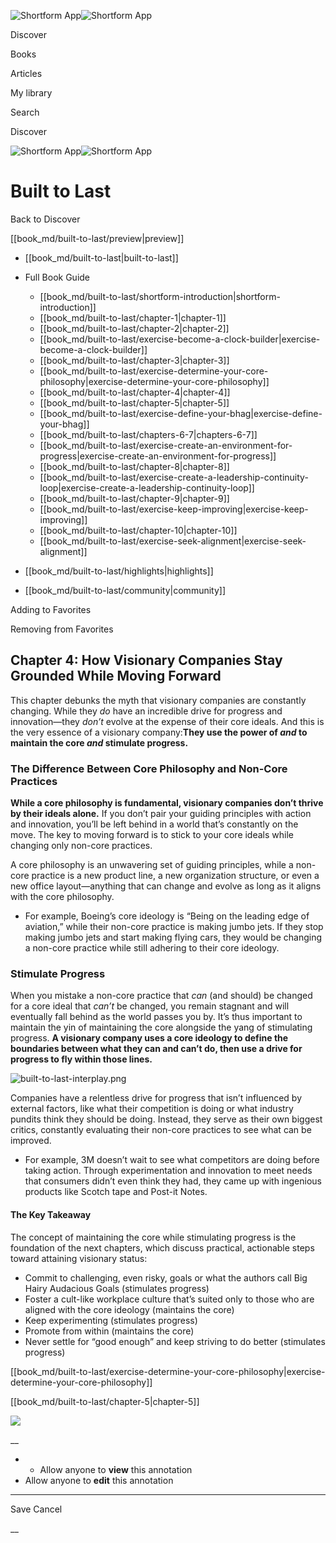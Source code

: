 ![Shortform App](/img/logo.36a2399e.svg)![Shortform App](/img/logo-dark.70c1b072.svg)

Discover

Books

Articles

My library

Search

Discover

![Shortform App](/img/logo.36a2399e.svg)![Shortform App](/img/logo-dark.70c1b072.svg)

# Built to Last

Back to Discover

[[book_md/built-to-last/preview|preview]]

  * [[book_md/built-to-last|built-to-last]]
  * Full Book Guide

    * [[book_md/built-to-last/shortform-introduction|shortform-introduction]]
    * [[book_md/built-to-last/chapter-1|chapter-1]]
    * [[book_md/built-to-last/chapter-2|chapter-2]]
    * [[book_md/built-to-last/exercise-become-a-clock-builder|exercise-become-a-clock-builder]]
    * [[book_md/built-to-last/chapter-3|chapter-3]]
    * [[book_md/built-to-last/exercise-determine-your-core-philosophy|exercise-determine-your-core-philosophy]]
    * [[book_md/built-to-last/chapter-4|chapter-4]]
    * [[book_md/built-to-last/chapter-5|chapter-5]]
    * [[book_md/built-to-last/exercise-define-your-bhag|exercise-define-your-bhag]]
    * [[book_md/built-to-last/chapters-6-7|chapters-6-7]]
    * [[book_md/built-to-last/exercise-create-an-environment-for-progress|exercise-create-an-environment-for-progress]]
    * [[book_md/built-to-last/chapter-8|chapter-8]]
    * [[book_md/built-to-last/exercise-create-a-leadership-continuity-loop|exercise-create-a-leadership-continuity-loop]]
    * [[book_md/built-to-last/chapter-9|chapter-9]]
    * [[book_md/built-to-last/exercise-keep-improving|exercise-keep-improving]]
    * [[book_md/built-to-last/chapter-10|chapter-10]]
    * [[book_md/built-to-last/exercise-seek-alignment|exercise-seek-alignment]]
  * [[book_md/built-to-last/highlights|highlights]]
  * [[book_md/built-to-last/community|community]]



Adding to Favorites 

Removing from Favorites 

## Chapter 4: How Visionary Companies Stay Grounded While Moving Forward

This chapter debunks the myth that visionary companies are constantly changing. While they _do_ have an incredible drive for progress and innovation—they _don’t_ evolve at the expense of their core ideals. And this is the very essence of a visionary company:**They use the power of _and_ to maintain the core _and_ stimulate progress.**

### The Difference Between Core Philosophy and Non-Core Practices

**While a core philosophy is fundamental, visionary companies don’t thrive by their ideals alone.** If you don’t pair your guiding principles with action and innovation, you’ll be left behind in a world that’s constantly on the move. The key to moving forward is to stick to your core ideals while changing only non-core practices.

A core philosophy is an unwavering set of guiding principles, while a non-core practice is a new product line, a new organization structure, or even a new office layout—anything that can change and evolve as long as it aligns with the core philosophy.

  * For example, Boeing’s core ideology is “Being on the leading edge of aviation,” while their non-core practice is making jumbo jets. If they stop making jumbo jets and start making flying cars, they would be changing a non-core practice while still adhering to their core ideology. 



### Stimulate Progress

When you mistake a non-core practice that _can_ (and should) be changed for a core ideal that _can’t_ be changed, you remain stagnant and will eventually fall behind as the world passes you by. It’s thus important to maintain the yin of maintaining the core alongside the yang of stimulating progress. **A visionary company uses a core ideology to define the boundaries between what they can and can’t do, then use a drive for progress to fly within those lines.**

![built-to-last-interplay.png](https://media.shortform.com/images/built-to-last-interplay.png)

Companies have a relentless drive for progress that isn’t influenced by external factors, like what their competition is doing or what industry pundits think they should be doing. Instead, they serve as their own biggest critics, constantly evaluating their non-core practices to see what can be improved.

  * For example, 3M doesn’t wait to see what competitors are doing before taking action. Through experimentation and innovation to meet needs that consumers didn’t even think they had, they came up with ingenious products like Scotch tape and Post-it Notes.



#### The Key Takeaway

The concept of maintaining the core while stimulating progress is the foundation of the next chapters, which discuss practical, actionable steps toward attaining visionary status:

  * Commit to challenging, even risky, goals or what the authors call Big Hairy Audacious Goals (stimulates progress) 
  * Foster a cult-like workplace culture that’s suited only to those who are aligned with the core ideology (maintains the core)
  * Keep experimenting (stimulates progress)
  * Promote from within (maintains the core)
  * Never settle for “good enough” and keep striving to do better (stimulates progress)



[[book_md/built-to-last/exercise-determine-your-core-philosophy|exercise-determine-your-core-philosophy]]

[[book_md/built-to-last/chapter-5|chapter-5]]

![](https://bat.bing.com/action/0?ti=56018282&Ver=2&mid=9db91b4d-6e22-441d-8e8b-6e89200ea6ec&sid=49fff5b0636c11eeb9c611038afc8668&vid=4a005010636c11ee80c703d4c4a7acd5&vids=0&msclkid=N&pi=0&lg=en-US&sw=800&sh=600&sc=24&nwd=1&tl=Shortform%20%7C%20Book&p=https%3A%2F%2Fwww.shortform.com%2Fapp%2Fbook%2Fbuilt-to-last%2Fchapter-4&r=&lt=423&evt=pageLoad&sv=1&rn=778382)

__

  *   * Allow anyone to **view** this annotation
  * Allow anyone to **edit** this annotation



* * *

Save Cancel

__



